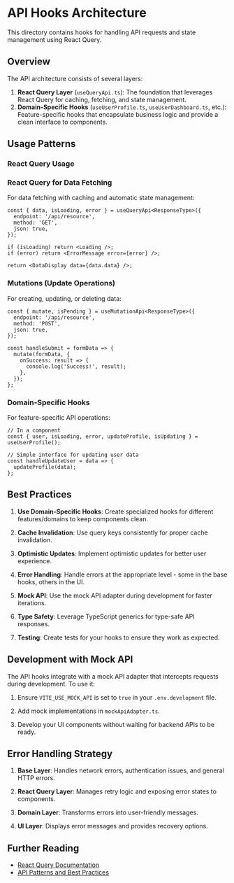 # API Hooks Architecture

This directory contains hooks for handling API requests and state management using React Query.

## Overview

The API architecture consists of several layers:

1. **React Query Layer** (`useQueryApi.ts`): The foundation that leverages React Query for caching, fetching, and state management.
2. **Domain-Specific Hooks** (`useUserProfile.ts`, `useUserDashboard.ts`, etc.): Feature-specific hooks that encapsulate business logic and provide a clean interface to components.

## Usage Patterns

### React Query Usage

### React Query for Data Fetching

For data fetching with caching and automatic state management:

```tsx
const { data, isLoading, error } = useQueryApi<ResponseType>({
  endpoint: '/api/resource',
  method: 'GET',
  json: true,
});

if (isLoading) return <Loading />;
if (error) return <ErrorMessage error={error} />;

return <DataDisplay data={data.data} />;
```

### Mutations (Update Operations)

For creating, updating, or deleting data:

```tsx
const { mutate, isPending } = useMutationApi<ResponseType>({
  endpoint: '/api/resource',
  method: 'POST',
  json: true,
});

const handleSubmit = formData => {
  mutate(formData, {
    onSuccess: result => {
      console.log('Success!', result);
    },
  });
};
```

### Domain-Specific Hooks

For feature-specific API operations:

```tsx
// In a component
const { user, isLoading, error, updateProfile, isUpdating } = useUserProfile();

// Simple interface for updating user data
const handleUpdateUser = data => {
  updateProfile(data);
};
```

## Best Practices

1. **Use Domain-Specific Hooks**: Create specialized hooks for different features/domains to keep components clean.

2. **Cache Invalidation**: Use query keys consistently for proper cache invalidation.

3. **Optimistic Updates**: Implement optimistic updates for better user experience.

4. **Error Handling**: Handle errors at the appropriate level - some in the base hooks, others in the UI.

5. **Mock API**: Use the mock API adapter during development for faster iterations.

6. **Type Safety**: Leverage TypeScript generics for type-safe API responses.

7. **Testing**: Create tests for your hooks to ensure they work as expected.

## Development with Mock API

The API hooks integrate with a mock API adapter that intercepts requests during development. To use it:

1. Ensure `VITE_USE_MOCK_API` is set to `true` in your `.env.development` file.

2. Add mock implementations in `mockApiAdapter.ts`.

3. Develop your UI components without waiting for backend APIs to be ready.

## Error Handling Strategy

1. **Base Layer**: Handles network errors, authentication issues, and general HTTP errors.

2. **React Query Layer**: Manages retry logic and exposing error states to components.

3. **Domain Layer**: Transforms errors into user-friendly messages.

4. **UI Layer**: Displays error messages and provides recovery options.

## Further Reading

- [React Query Documentation](https://tanstack.com/query/latest/docs/react/overview)
- [API Patterns and Best Practices](https://tanstack.com/query/latest/docs/react/guides/important-defaults)
